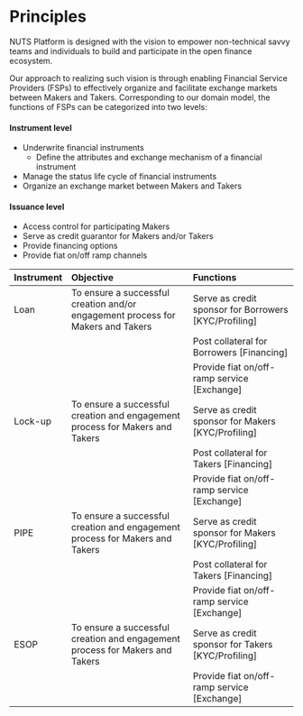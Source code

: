 # Principles

NUTS Platform is designed with the vision to empower non-technical savvy teams and individuals to build and participate in the open finance ecosystem. 

Our approach to realizing such vision is through enabling Financial Service Providers \(FSPs\) to   effectively organize and facilitate exchange markets between Makers and Takers. Corresponding to our domain model, the functions of FSPs can be categorized into two levels: 

#### Instrument level

* Underwrite financial instruments
  * Define the attributes and exchange mechanism of a financial instrument
* Manage the status life cycle of financial instruments
* Organize an exchange market between Makers and Takers

#### ‌Issuance level

* Access control for participating Makers
* Serve as credit guarantor for Makers and/or Takers
* Provide financing options
* Provide fiat on/off ramp channels



| Instrument | Objective | Functions |
| :--- | :--- | :--- |
| Loan | To ensure a successful creation and/or engagement process for Makers and Takers | Serve as credit sponsor for Borrowers \[KYC/Profiling\] |
|  |  | Post collateral for Borrowers \[Financing\] |
|  |  | Provide fiat on/off-ramp service \[Exchange\] |
| Lock-up | To ensure a successful creation and engagement process for Makers and Takers | Serve as credit sponsor for Makers \[KYC/Profiling\] |
|  |  | Post collateral for Takers \[Financing\] |
|  |  | Provide fiat on/off-ramp service \[Exchange\] |
| PIPE | To ensure a successful creation and engagement process for Makers and Takers | Serve as credit sponsor for Makers \[KYC/Profiling\] |
|  |  | Post collateral for Takers \[Financing\] |
|  |  | Provide fiat on/off-ramp service \[Exchange\] |
| ESOP | To ensure a successful creation and engagement process for Makers and Takers | Serve as credit sponsor for Takers \[KYC/Profiling\] |
|  |  | Provide fiat on/off-ramp service \[Exchange\] |

